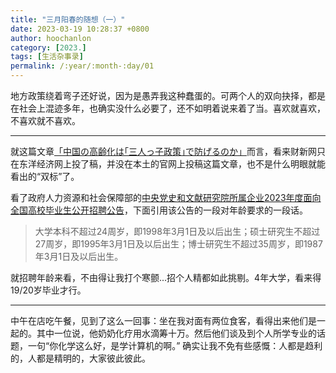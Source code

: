 ```yaml
---
title: "三月阳春的随想（一）"
date: 2023-03-19 10:28:37 +0800
author: hoochanlon
category: [2023.]
tags: [生活杂事录]
permalink: /:year/:month-:day/01
---
```


地方政策绕着弯子还好说，因为是愚弄我这种蠢蛋的。可两个人的双向抉择，都是在社会上混迹多年，也确实没什么必要了，还不如明着说来着了当。喜欢就喜欢，不喜欢就不喜欢。 <!-- more -->

---

就这篇文章[「中国の高齢化は｢三人っ子政策｣で防げるのか」](https://toyokeizai.net/articles/-/574510)而言，看来财新网只在东洋经济网上投了稿，并没在本土的官网上投稿这篇文章，也不是什么明眼就能看出的“双标”了。

看了政府人力资源和社会保障部的[中央党史和文献研究院所属企业2023年度面向全国高校毕业生公开招聘公告](http://www.mohrss.gov.cn/SYrlzyhshbzb/fwyd/SYkaoshizhaopin/zyhgjjgsydwgkzp/zpgg/202303/t20230308_496444.html)，下面引用该公告的一段对年龄要求的一段话。

> 大学本科不超过24周岁，即1998年3月1日及以后出生；硕士研究生不超过27周岁，即1995年3月1日及以后出生；博士研究生不超过35周岁，即1987年3月1日及以后出生。

就招聘年龄来看，不由得让我打个寒颤...招个人精都如此挑剔。4年大学，看来得19/20岁毕业才行。

---

中午在店吃午餐，见到了这么一回事：坐在我对面有两位食客，看得出来他们是一起的。其中一位说，他奶奶化疗用水滴筹十万。然后他们谈及到个人所学专业的话题，一句“你化学这么好，是学计算机的啊。” 确实让我不免有些感慨：人都是趋利的，人都是精明的，大家彼此彼此。